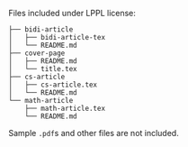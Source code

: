 Files included under LPPL license:

```
├── bidi-article
│   ├── bidi-article-tex
│   └── README.md
├── cover-page
│   ├── README.md
│   └── title.tex
├── cs-article
│   ├── cs-article.tex
│   └── README.md
└── math-article
    ├── math-article.tex
    └── README.md
```
Sample `.pdf`s and other files are not included.
